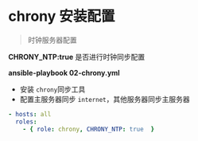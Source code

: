 # chrony 安装配置

> 时钟服务器配置

**CHRONY_NTP:true** 是否进行时钟同步配置

**ansible-playbook 02-chrony.yml**

- 安装 `chrony`同步工具
- 配置主服务器同步 `internet`，其他服务器同步主服务器

```yaml
- hosts: all
  roles:
    - { role: chrony, CHRONY_NTP: true  }
```
